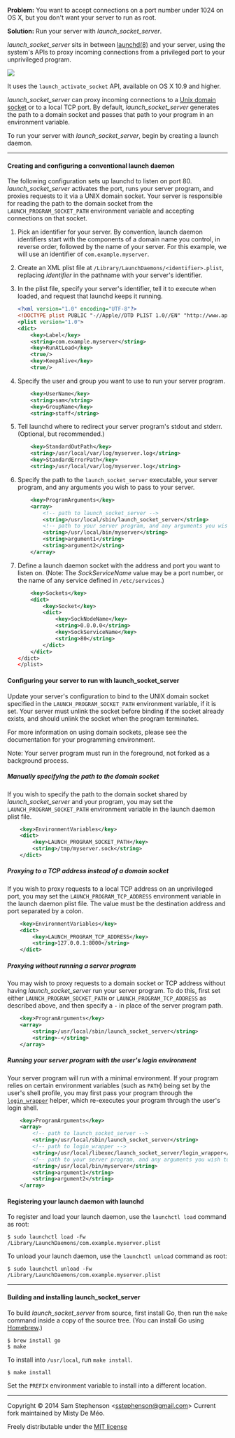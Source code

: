 **Problem:** You want to accept connections on a port number under 1024 on OS X, but you don't want your server to run as root.

**Solution:** Run your server with _launch_socket_server_.

_launch_socket_server_ sits in between [launchd(8)](https://developer.apple.com/library/mac/documentation/Darwin/Reference/ManPages/man8/launchd.8.html) and your server, using the system's APIs to proxy incoming connections from a privileged port to your unprivileged program.

<img src="https://raw.githubusercontent.com/sstephenson/launch_socket_server/master/share/launch_socket_server/launch_socket_server.png?token=AAAKK38n5g033WRkEEbwF3J5ADQhQ9rjks5UalzqwA%3D%3D">

It uses the `launch_activate_socket` API, available on OS X 10.9 and higher.

_launch_socket_server_ can proxy incoming connections to a [Unix domain socket](http://en.wikipedia.org/wiki/Unix_domain_socket) or to a local TCP port. By default, _launch_socket_server_ generates the path to a domain socket and passes that path to your program in an environment variable.

To run your server with _launch_socket_server_, begin by creating a launch daemon.

---

#### Creating and configuring a conventional launch daemon

The following configuration sets up launchd to listen on port 80. _launch_socket_server_ activates the port, runs your server program, and proxies requests to it via a UNIX domain socket. Your server is responsible for reading the path to the domain socket from the `LAUNCH_PROGRAM_SOCKET_PATH` environment variable and accepting connections on that socket.

1. Pick an identifier for your server. By convention, launch daemon identifiers start with the components of a domain name you control, in reverse order, followed by the name of your server. For this example, we will use an identifier of `com.example.myserver`.

2. Create an XML plist file at `/Library/LaunchDaemons/<identifier>.plist`, replacing _identifier_ in the pathname with your server's identifier.

3. In the plist file, specify your server's identifier, tell it to execute when loaded, and request that launchd keeps it running.
   ```xml
   <?xml version="1.0" encoding="UTF-8"?>
   <!DOCTYPE plist PUBLIC "-//Apple//DTD PLIST 1.0//EN" "http://www.apple.com/DTDs/PropertyList-1.0.dtd">
   <plist version="1.0">
   <dict>
       <key>Label</key>
       <string>com.example.myserver</string>
       <key>RunAtLoad</key>
       <true/>
       <key>KeepAlive</key>
       <true/>
   ```

4. Specify the user and group you want to use to run your server program.
   ```xml
       <key>UserName</key>
       <string>sam</string>
       <key>GroupName</key>
       <string>staff</string>
   ```

5. Tell launchd where to redirect your server program's stdout and stderr. (Optional, but recommended.)
   ```xml
       <key>StandardOutPath</key>
       <string>/usr/local/var/log/myserver.log</string>
       <key>StandardErrorPath</key>
       <string>/usr/local/var/log/myserver.log</string>
   ```

6. Specify the path to the `launch_socket_server` executable, your server program, and any arguments you wish to pass to your server.
   ```xml
       <key>ProgramArguments</key>
       <array>
           <!-- path to launch_socket_server -->
           <string>/usr/local/sbin/launch_socket_server</string>
           <!-- path to your server program, and any arguments you wish to pass -->
           <string>/usr/local/bin/myserver</string>
           <string>argument1</string>
           <string>argument2</string>
       </array>
   ```

7. Define a launch daemon socket with the address and port you want to listen on. (Note: The _SockServiceName_ value may be a port number, or the name of any service defined in `/etc/services`.)
   ```xml
       <key>Sockets</key>
       <dict>
           <key>Socket</key>
           <dict>
               <key>SockNodeName</key>
               <string>0.0.0.0</string>
               <key>SockServiceName</key>
               <string>80</string>
           </dict>
       </dict>
   </dict>
   </plist>
   ```

#### Configuring your server to run with launch_socket_server

Update your server's configuration to bind to the UNIX domain socket specified in the `LAUNCH_PROGRAM_SOCKET_PATH` environment variable, if it is set. Your server must unlink the socket before binding if the socket already exists, and should unlink the socket when the program terminates.

For more information on using domain sockets, please see the documentation for your programming environment.

Note: Your server program must run in the foreground, not forked as a background process.

##### Manually specifying the path to the domain socket

If you wish to specify the path to the domain socket shared by _launch_socket_server_ and your program, you may set the `LAUNCH_PROGRAM_SOCKET_PATH` environment variable in the launch daemon plist file.

```xml
    <key>EnvironmentVariables</key>
    <dict>
        <key>LAUNCH_PROGRAM_SOCKET_PATH</key>
        <string>/tmp/myserver.sock</string>
    </dict>
```

##### Proxying to a TCP address instead of a domain socket

If you wish to proxy requests to a local TCP address on an unprivileged port, you may set the `LAUNCH_PROGRAM_TCP_ADDRESS` environment variable in the launch daemon plist file. The value must be the destination address and port separated by a colon.

```xml
    <key>EnvironmentVariables</key>
    <dict>
        <key>LAUNCH_PROGRAM_TCP_ADDRESS</key>
        <string>127.0.0.1:8000</string>
    </dict>
```

##### Proxying without running a server program

You may wish to proxy requests to a domain socket or TCP address without having _launch_socket_server_ run your server program. To do this, first set either `LAUNCH_PROGRAM_SOCKET_PATH` or `LAUNCH_PROGRAM_TCP_ADDRESS` as described above, and then specify a `-` in place of the server program path.

```xml
    <key>ProgramArguments</key>
    <array>
        <string>/usr/local/sbin/launch_socket_server</string>
        <string>-</string>
    </array>
```

##### Running your server program with the user's login environment

Your server program will run with a minimal environment. If your program relies on certain environment variables (such as `PATH`) being set by the user's shell profile, you may first pass your program through the [`login_wrapper`](libexec/launch_socket_server/login_wrapper) helper, which re-executes your program through the user's login shell.

```xml
    <key>ProgramArguments</key>
    <array>
        <!-- path to launch_socket_server -->
        <string>/usr/local/sbin/launch_socket_server</string>
        <!-- path to login_wrapper -->
        <string>/usr/local/libexec/launch_socket_server/login_wrapper</string>
        <!-- path to your server program, and any arguments you wish to pass -->
        <string>/usr/local/bin/myserver</string>
        <string>argument1</string>
        <string>argument2</string>
    </array>
```


#### Registering your launch daemon with launchd

To register and load your launch daemon, use the `launchctl load` command as root:

```
$ sudo launchctl load -Fw /Library/LaunchDaemons/com.example.myserver.plist
```

To unload your launch daemon, use the `launchctl unload` command as root:

```
$ sudo launchctl unload -Fw /Library/LaunchDaemons/com.example.myserver.plist
```

---

#### Building and installing launch_socket_server

To build _launch_socket_server_ from source, first install Go, then run the `make` command inside a copy of the source tree. (You can install Go using [Homebrew](http://brew.sh/).)

```
$ brew install go
$ make
```

To install into `/usr/local`, run `make install`.

```
$ make install
```

Set the `PREFIX` environment variable to install into a different location.

---

Copyright © 2014 Sam Stephenson <<sstephenson@gmail.com>>
Current fork maintained by Misty De Méo.

Freely distributable under the [MIT license](LICENSE)
